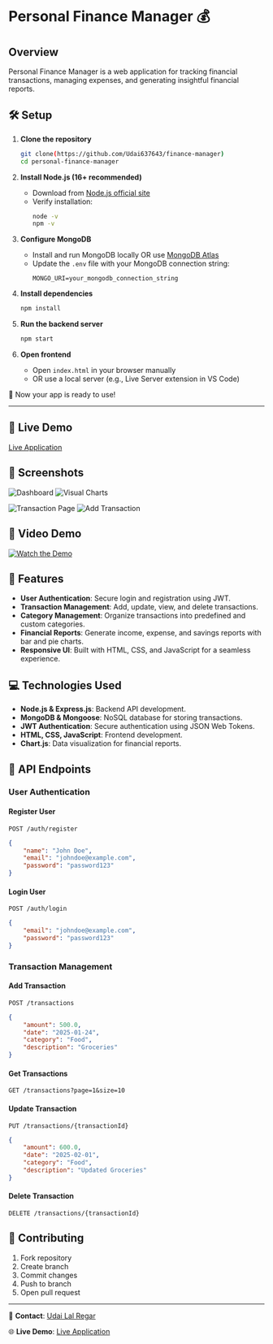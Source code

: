 # Personal Finance Manager 💰

## Overview
Personal Finance Manager is a web application for tracking financial transactions, managing expenses, and generating insightful financial reports.

## 🛠️ Setup

1. **Clone the repository**  
   ```bash
   git clone(https://github.com/Udai637643/finance-manager)
   cd personal-finance-manager
   ```

2. **Install Node.js (16+ recommended)**  
   - Download from [Node.js official site](https://nodejs.org/)  
   - Verify installation:  
     ```bash
     node -v
     npm -v
     ```

3. **Configure MongoDB**  
   - Install and run MongoDB locally OR use [MongoDB Atlas](https://www.mongodb.com/atlas)  
   - Update the `.env` file with your MongoDB connection string:  
     ```
     MONGO_URI=your_mongodb_connection_string
     ```

4. **Install dependencies**  
   ```bash
   npm install
   ```

5. **Run the backend server**  
   ```bash
   npm start
   ```

6. **Open frontend**  
   - Open `index.html` in your browser manually  
   - OR use a local server (e.g., Live Server extension in VS Code)

🚀 Now your app is ready to use!

---

## 🔗 Live Demo
[Live Application](https://finance-manager-lf1w.onrender.com/client/)

## 📸 Screenshots
![Dashboard](https://github.com/user-attachments/assets/35fbe7f7-90f9-4445-80d2-c39d0dcec8aa)
![Visual Charts](https://github.com/user-attachments/assets/ba2a03a1-778e-4206-b55a-12db5d30461e)

![Transaction Page](https://github.com/user-attachments/assets/0a60a589-7497-4e6e-84cd-fcffde84a280)
![Add Transaction](https://github.com/user-attachments/assets/b09a423b-fbe6-424a-8fe6-dde794ce022e)


## 🎥 Video Demo
[![Watch the Demo](https://github.com/user-attachments/assets/35fbe7f7-90f9-4445-80d2-c39d0dcec8aa)](https://github.com/user-attachments/assets/22bd8519-43b5-490a-a03e-4cbb793db1c6)




## 🚀 Features

- **User Authentication**: Secure login and registration using JWT.
- **Transaction Management**: Add, update, view, and delete transactions.
- **Category Management**: Organize transactions into predefined and custom categories.
- **Financial Reports**: Generate income, expense, and savings reports with bar and pie charts.
- **Responsive UI**: Built with HTML, CSS, and JavaScript for a seamless experience.

## 💻 Technologies Used

- **Node.js & Express.js**: Backend API development.
- **MongoDB & Mongoose**: NoSQL database for storing transactions.
- **JWT Authentication**: Secure authentication using JSON Web Tokens.
- **HTML, CSS, JavaScript**: Frontend development.
- **Chart.js**: Data visualization for financial reports.

## 📌 API Endpoints

### User Authentication

#### Register User
`POST /auth/register`
```json
{
    "name": "John Doe", 
    "email": "johndoe@example.com", 
    "password": "password123"
}
```

#### Login User
`POST /auth/login`
```json
{
    "email": "johndoe@example.com", 
    "password": "password123"
}
```

### Transaction Management

#### Add Transaction
`POST /transactions`
```json
{
    "amount": 500.0, 
    "date": "2025-01-24", 
    "category": "Food", 
    "description": "Groceries"
}
```

#### Get Transactions
`GET /transactions?page=1&size=10`

#### Update Transaction
`PUT /transactions/{transactionId}`
```json
{
    "amount": 600.0, 
    "date": "2025-02-01", 
    "category": "Food", 
    "description": "Updated Groceries"
}
```

#### Delete Transaction
`DELETE /transactions/{transactionId}`

## 🤝 Contributing
1. Fork repository
2. Create branch
3. Commit changes
4. Push to branch
5. Open pull request

---

📧 **Contact**: [Udai Lal Regar](udai637643@gmail.com)  

🌐 **Live Demo**: [Live Application](https://finance-manager-lf1w.onrender.com/client/)
